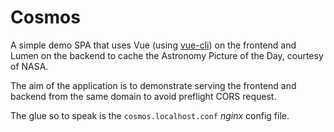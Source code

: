 # Cosmos

A simple demo SPA that uses Vue (using [vue-cli](https://cli.vuejs.org/)) on the frontend and Lumen on the backend to cache the Astronomy Picture of the Day, courtesy of NASA.

The aim of the application is to demonstrate serving the frontend and backend from the same domain to avoid preflight CORS request.

The glue so to speak is the ```cosmos.localhost.conf``` *nginx* config file.
